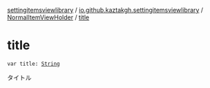 [settingitemsviewlibrary](../../index.md) / [io.github.kaztakgh.settingitemsviewlibrary](../index.md) / [NormalItemViewHolder](index.md) / [title](./title.md)

# title

`var title: `[`String`](https://kotlinlang.org/api/latest/jvm/stdlib/kotlin/-string/index.html)

タイトル

